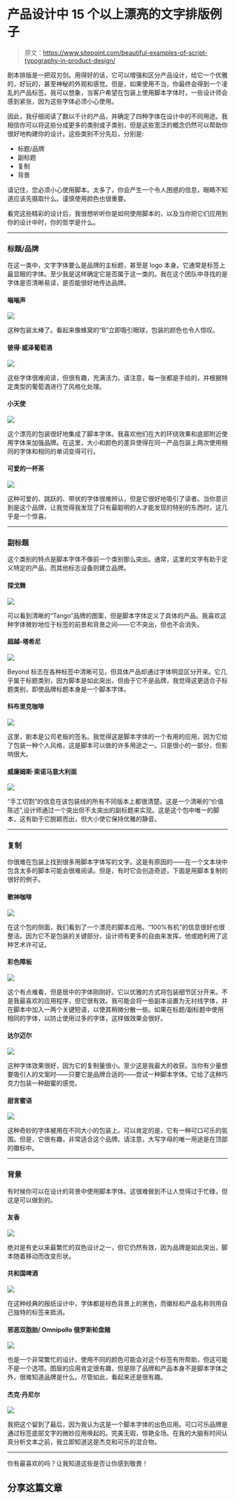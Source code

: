 # 产品设计中 15 个以上漂亮的文字排版例子

> 原文：<https://www.sitepoint.com/beautiful-examples-of-script-typography-in-product-design/>

剧本排版是一把双刃剑。用得好的话，它可以增强和区分产品设计，给它一个优雅的，好玩的，甚至神秘的外观和感觉。但是，如果使用不当，你最终会得到一个凌乱的产品标签。我可以想象，当客户希望在包装上使用脚本字体时，一些设计师会感到紧张，因为这些字体必须小心使用。

因此，我仔细阅读了数以千计的产品，并确定了四种字体在设计中的不同用途。我相信你可以将这些分成更多的类别或子类别，但是这些宽泛的概念仍然可以帮助你很好地构建你的设计。这些类别不分先后，分别是:

*   标题/品牌
*   副标题
*   复制
*   背景

请记住，您必须小心使用脚本。太多了，你会产生一个令人困惑的信息，眼睛不知道应该先摄取什么。谨慎使用颜色也很重要。

看完这些精彩的设计后，我很想听听你是如何使用脚本的，以及当你把它们应用到你的设计中时，你的哲学是什么。

* * *

### 标题/品牌

在这一类中，文字字体要么是品牌的主标题，甚至是 logo 本身。它通常是标签上最显眼的字体。至少我是这样确定它是否属于这一类的。我在这个团队中寻找的是字体是否清晰易读，是否能很好地传达品牌。

#### 嗡嗡声

[![](img/4d443df1c73ed6088d6e145660595aea.png)](http://www.packagingoftheworld.com/2012/03/bzzz.html)

这种包装太棒了。看起来像蜂窝的“B”立即吸引眼球，包装的颜色也令人惊叹。

#### 彼得·威泽葡萄酒

[![](img/4b842bfbe3cd14ebd8cde7bca8708a42.png)](http://lovelypackage.com/peter-wetzer-wines/)

这些字体很难阅读，但很有趣，充满活力。请注意，每一张都是手绘的，并根据特定类型的葡萄酒进行了风格化处理。

#### 小天使

[![](img/6f9a308a387729c42c8ff34b87fc28c4.png)](http://lovelypackage.com/angioletta/#more-25863)

这个漂亮的包装很好地集成了脚本字体。我喜欢他们在大的环绕效果和底部附近使用字体来加强品牌。在这里，大小和颜色的差异使得在同一产品包装上两次使用相同的字体和相同的单词变得可行。

#### 可爱的一杯茶

[![](img/6b839faae638c50aa2db76ad2f94df80.png)](http://www.behance.net/gallery/A-Lovely-Cup-Of-Tea-package/4615795)

这种可爱的、跳跃的、带状的字体很难辨认，但是它很好地吸引了读者。当你意识到是这个品牌，让我觉得我发现了只有最聪明的人才能发现的特别的东西时，这几乎是一个惊喜。

* * *

### 副标题

这个类别的特点是脚本字体不像前一个类别那么突出。通常，这里的文字有助于定义特定的产品，而其他标志设备则建立品牌。

#### 探戈舞

[![](img/d90c0d6d1c6a5ca8c6db2467b4d84666.png)](http://www.behance.net/gallery/Fruit-Juice-Packaging/3409179)

可以看到清晰的“Tango”品牌的图案，但是脚本字体定义了具体的产品。我喜欢这种字体微妙地位于标签的前景和背景之间——它不突出，但也不会消失。

#### 超越-塔希尼

[![](img/f87972333aa8de6e064e9db3e5ec9e24.png)](http://www.behance.net/gallery/BEYOND-packaging/4848351)

Beyond 标志在各种标签中清晰可见，但具体产品却通过字体明显区分开来。它几乎属于标题类别，因为脚本是如此突出，但由于它不是品牌，我觉得这更适合子标题类别，即使品牌标题本身是一个脚本字体。

#### 科布里克咖啡

[![](img/e3d4fcdf6f70193ff5ed9f210e634b91.png)](http://www.packagingoftheworld.com/2012/08/kobrick-coffee-co.html)

这里，剧本是公司老板的签名。我觉得这是脚本字体的一个有用的应用，因为它给了包装一种个人风格，这是脚本可以做的许多用途之一。只是很小的一部分，但影响很大。

#### 威廉姆斯·索诺马意大利面

[![](img/f49522a6b19467b39b7441b9b07300d0.png)](http://lovelypackage.com/williams-sonoma-pasta/)

“手工切割”的信息在该包装线的所有不同版本上都很清楚。这是一个清晰的“价值陈述”,设计师通过一个突出但不太突出的副标题来实现。这是这个包中唯一的脚本，这有助于它脱颖而出，但大小使它保持优雅的静音。

* * *

### 复制

你很难在包装上找到很多用脚本字体写的文字。这是有原因的——在一个文本块中包含太多的脚本可能会很难阅读。但是，有时它会创造奇迹，下面是用脚本复制的很好的例子。

#### 歌神咖啡

[![](img/acef409ea7c5ac6bac4b6d8e076ceaf0.png)](http://lovelypackage.com/goshen-coffee/)

在这个包的侧面，我们看到了一个漂亮的脚本应用。“100%有机”的信息很好也很整洁。因为它不是包装的关键部分，设计师有更多的自由来发挥，他或她利用了这种艺术许可证。

#### 彩色障板

[![](img/015b55483d42eeae7b1a5d9611681ea9.png)](http://lovelypackage.com/color-mask/)

这个有点难看，但是居中的字体刚刚好。它以优雅的方式将包装细节区分开来。不是我最喜欢的应用程序，但它很有效。我可能会将一些副本设置为无衬线字体，并在脚本中加入一两个关键短语，以使其稍微分散一些。如果在标题/副标题中使用相同的字体，以防止使用过多的字体，这样做效果会很好。

#### 达尔迈尔

[![](img/e17e8145ba0d97d14b28e92e09826145.png)](http://www.packagingoftheworld.com/2012/08/kobrick-coffee-co.html)

这种字体效果很好，因为它的复制量很小。至少这是我最大的收获。当你有少量想要吸引人的文案时——只要它是品牌合适的——尝试一种脚本字体。它给了这种巧克力包装一种甜蜜的感觉。

#### 甜言蜜语

[![](img/33fb34b0da486a0d64771d8aeab0ef75.png)](http://lovelypackage.com/sweet-syrupy-talk/)

这种奇妙的字体被用在不同大小的包装上。可以肯定的是，它有一种可口可乐的氛围。但是，它很有趣，非常适合这个品牌。请注意，大写字母的唯一用途是在顶部的徽标中。

* * *

### 背景

有时候你可以在设计的背景中使用脚本字体。这很难做到不让人觉得过于忙碌，但这是可以做到的。

#### 友香

[![](img/112e3048a07d330b7766e8f559d4cae4.png)](http://lovelypackage.com/tomoka/)

绝对是有史以来最繁忙的双色设计之一，但它仍然有效，因为品牌是如此突出，脚本随着移动而改变形状。

#### 共和国啤酒

[![](img/5b615f211bcf8ea74f91d1124e638679.png)](http://www.behance.net/gallery/Cervejaria-Republica/5048273)

在这种经典的报纸设计中，字体都是棕色背景上的黑色，而徽标和产品名称则用自己独特的标签来抵消。

#### 邪恶双胞胎/ Omnipollo 俄罗斯轮盘赌

[![](img/13a32e18c8b6863ec85dcd961bb92bec.png)](#)

也是一个非常繁忙的设计。使用不同的颜色可能会对这个标签有所帮助，但这可能不是一个选项。图层的应用肯定很有趣，但是除了品牌和产品本身不是脚本字体之外，很难知道品牌是什么。尽管如此，看起来还是很有趣。

#### 杰克·丹尼尔

[![](img/18a3641fde0cdef5bbce9c9867352bb2.png)](http://www.packagingoftheworld.com/2012/07/jack-daniels-cola-concept.html)

我把这个留到了最后，因为我认为这是一个脚本字体的出色应用。可口可乐品牌是通过标签底部文字的微妙应用唤起的。完美无瑕，惊艳全场。在我的大脑有时间认真分析文本之前，我立即知道这是杰克和可乐的混合物。

* * *

你有最喜欢的吗？让我知道这些是否让你感到敬畏！

## 分享这篇文章